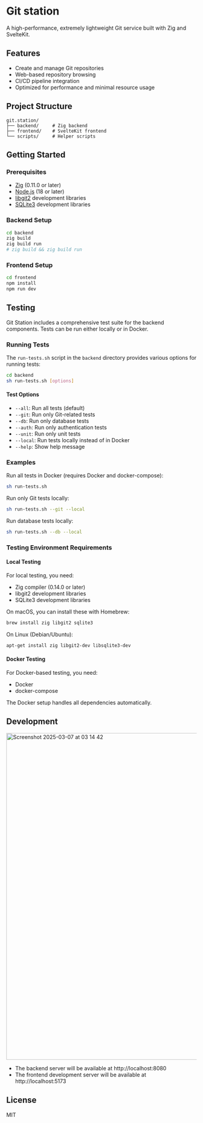 # Git station

A high-performance, extremely lightweight Git service built with Zig and SvelteKit.

## Features

- Create and manage Git repositories
- Web-based repository browsing
- CI/CD pipeline integration
- Optimized for performance and minimal resource usage

## Project Structure

```
git.station/
├── backend/     # Zig backend
├── frontend/    # SvelteKit frontend
└── scripts/     # Helper scripts
```

## Getting Started

### Prerequisites

- [Zig](https://ziglang.org/) (0.11.0 or later)
- [Node.js](https://nodejs.org/) (18 or later)
- [libgit2](https://libgit2.org/) development libraries
- [SQLite3](https://www.sqlite.org/) development libraries

### Backend Setup

```bash
cd backend
zig build
zig build run
# zig build && zig build run
```

### Frontend Setup

```bash
cd frontend
npm install
npm run dev
```

## Testing

Git Station includes a comprehensive test suite for the backend components. Tests can be run either locally or in Docker.

### Running Tests

The `run-tests.sh` script in the `backend` directory provides various options for running tests:

```bash
cd backend
sh run-tests.sh [options]
```

#### Test Options

- `--all`: Run all tests (default)
- `--git`: Run only Git-related tests
- `--db`: Run only database tests
- `--auth`: Run only authentication tests
- `--unit`: Run only unit tests
- `--local`: Run tests locally instead of in Docker
- `--help`: Show help message

### Examples

Run all tests in Docker (requires Docker and docker-compose):
```bash
sh run-tests.sh
```

Run only Git tests locally:
```bash
sh run-tests.sh --git --local
```

Run database tests locally:
```bash
sh run-tests.sh --db --local
```

### Testing Environment Requirements

#### Local Testing
For local testing, you need:
- Zig compiler (0.14.0 or later)
- libgit2 development libraries
- SQLite3 development libraries

On macOS, you can install these with Homebrew:
```bash
brew install zig libgit2 sqlite3
```

On Linux (Debian/Ubuntu):
```bash
apt-get install zig libgit2-dev libsqlite3-dev
```

#### Docker Testing
For Docker-based testing, you need:
- Docker
- docker-compose

The Docker setup handles all dependencies automatically.

## Development

<img width="863" alt="Screenshot 2025-03-07 at 03 14 42" src="https://github.com/user-attachments/assets/6ec8e2a7-0aa7-4b1c-aec1-71148c60a33e" />

- The backend server will be available at http://localhost:8080
- The frontend development server will be available at http://localhost:5173

## License

MIT
